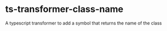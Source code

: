 # ts-transformer-class-name
A typescript transformer to add a symbol that returns the name of the class
